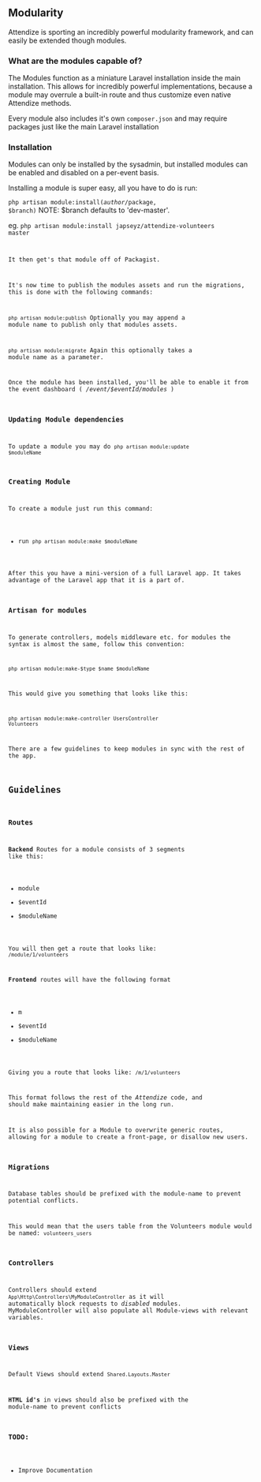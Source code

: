 ## Modularity

Attendize is sporting an incredibly powerful modularity framework,
 and can easily be extended though modules.

### What are the modules capable of?

The Modules function as a miniature Laravel installation inside the
main installation.
This allows for incredibly powerful implementations, because
a module may overrule a built-in route and thus customize even
native Attendize methods.

Every module also includes it's own <code>composer.json</code> and may require packages
just like the main Laravel installation

### Installation
 Modules can only be installed by the sysadmin, but installed modules
 can be enabled and disabled on a per-event basis.

 Installing a module is super easy, all you have to do is run:

 <code>php artisan module:install($author/$package, $branch)</code>
 NOTE: $branch defaults to 'dev-master'.

 eg. <code>php artisan module:install japseyz/attendize-volunteers master

 It then get's that module off of Packagist.

It's now time to publish the modules assets and run the migrations, this is done with
the following commands:

<code>php artisan module:publish</code> Optionally you may append a module name to publish only
that modules assets.

<code>php artisan module:migrate</code> Again this optionally takes a module name as a parameter.

 Once the module has been installed, you'll be able to enable it
 from the event dashboard ( */event/$eventId/modules* )

### Updating Module dependencies

To update a module you may do <code>php artisan module:update $moduleName</code>

### Creating Module
 To create a module just run this command:

 * run <code>php artisan module:make $moduleName</code>

 After this you have a mini-version of a full Laravel app.
 It takes advantage of the Laravel app that it is a part of.


### Artisan for modules
To generate controllers, models middleware etc. for modules the syntax is
almost the same, follow this convention:

<code>php artisan module:make-$type $name $moduleName</code>

This would give you something that looks like this:

<code>php artisan module:make-controller UsersController Volunteers</code>

 There are a few guidelines to keep modules in sync with the rest
 of the app.

## Guidelines

### Routes

 **Backend** Routes for a module consists of 3 segments like this:
 * module
 * $eventId
 * $moduleName

 You will then get a route that looks like:
 <code>/module/1/volunteers</code>

 **Frontend** routes will have the following format
 * m
 * $eventId
 * $moduleName

 Giving you a route that looks like:
 <code>/m/1/volunteers</code>


 This format follows the rest of the *Attendize* code,
 and should make maintaining easier in the long run.

 It is also possible for a Module to overwrite generic routes,
 allowing for a module to create a front-page, or disallow new users.

### Migrations
Database tables should be prefixed with the module-name
to prevent potential conflicts.

This would mean that the users table from the Volunteers module
would be named:
<code>volunteers_users</code>

### Controllers

Controllers should extend <code>App\Http\Controllers\MyModuleController</code>
as it will automatically block requests to *disabled* modules.
MyModuleController will also populate all Module-views with relevant
variables.


### Views

Default Views should extend <code>Shared.Layouts.Master</code>

**HTML id's** in views should also be prefixed with the module-name
to prevent conflicts

### TODO:
* Improve Documentation
